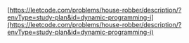 [https://leetcode.com/problems/house-robber/description/?envType=study-plan&id=dynamic-programming-i](https://leetcode.com/problems/house-robber/description/?envType=study-plan&id=dynamic-programming-i)

